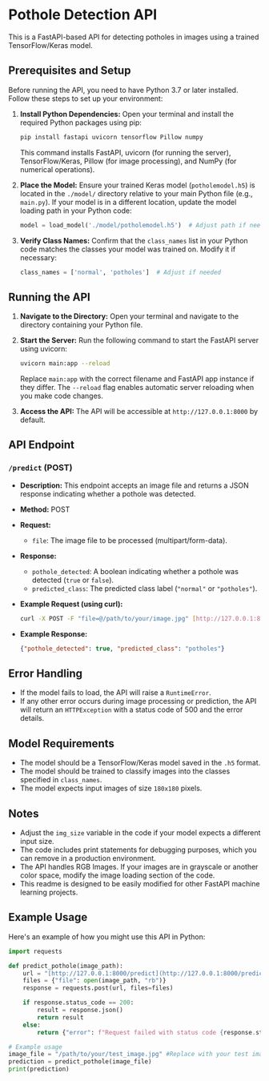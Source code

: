 # Pothole Detection API

This is a FastAPI-based API for detecting potholes in images using a trained TensorFlow/Keras model.


## Prerequisites and Setup

Before running the API, you need to have Python 3.7 or later installed. Follow these steps to set up your environment:

1.  **Install Python Dependencies:** Open your terminal and install the required Python packages using pip:

    ```bash
    pip install fastapi uvicorn tensorflow Pillow numpy
    ```

    This command installs FastAPI, uvicorn (for running the server), TensorFlow/Keras, Pillow (for image processing), and NumPy (for numerical operations).

2.  **Place the Model:** Ensure your trained Keras model (`potholemodel.h5`) is located in the `./model/` directory relative to your main Python file (e.g., `main.py`). If your model is in a different location, update the model loading path in your Python code:

    ```python
    model = load_model('./model/potholemodel.h5')  # Adjust path if needed
    ```

3.  **Verify Class Names:** Confirm that the `class_names` list in your Python code matches the classes your model was trained on. Modify it if necessary:

    ```python
    class_names = ['normal', 'potholes']  # Adjust if needed
    ```

## Running the API

1.  **Navigate to the Directory:** Open your terminal and navigate to the directory containing your Python file.

2.  **Start the Server:** Run the following command to start the FastAPI server using uvicorn:

    ```bash
    uvicorn main:app --reload
    ```

    Replace `main:app` with the correct filename and FastAPI app instance if they differ. The `--reload` flag enables automatic server reloading when you make code changes.

3.  **Access the API:** The API will be accessible at `http://127.0.0.1:8000` by default.

## API Endpoint

### `/predict` (POST)

-   **Description:** This endpoint accepts an image file and returns a JSON response indicating whether a pothole was detected.
-   **Method:** POST
-   **Request:**
    -   `file`: The image file to be processed (multipart/form-data).
-   **Response:**
    -   `pothole_detected`: A boolean indicating whether a pothole was detected (`true` or `false`).
    -   `predicted_class`: The predicted class label (`"normal"` or `"potholes"`).
-   **Example Request (using curl):**

    ```bash
    curl -X POST -F "file=@/path/to/your/image.jpg" [http://127.0.0.1:8000/predict](http://127.0.0.1:8000/predict)
    ```

-   **Example Response:**

    ```json
    {"pothole_detected": true, "predicted_class": "potholes"}
    ```

## Error Handling

-   If the model fails to load, the API will raise a `RuntimeError`.
-   If any other error occurs during image processing or prediction, the API will return an `HTTPException` with a status code of 500 and the error details.

## Model Requirements

-   The model should be a TensorFlow/Keras model saved in the `.h5` format.
-   The model should be trained to classify images into the classes specified in `class_names`.
-   The model expects input images of size `180x180` pixels.

## Notes

-   Adjust the `img_size` variable in the code if your model expects a different input size.
-   The code includes print statements for debugging purposes, which you can remove in a production environment.
-   The API handles RGB Images. If your images are in grayscale or another color space, modify the image loading section of the code.
-   This readme is designed to be easily modified for other FastAPI machine learning projects.

## Example Usage

Here's an example of how you might use this API in Python:

```python
import requests

def predict_pothole(image_path):
    url = "[http://127.0.0.1:8000/predict](http://127.0.0.1:8000/predict)"
    files = {"file": open(image_path, "rb")}
    response = requests.post(url, files=files)

    if response.status_code == 200:
        result = response.json()
        return result
    else:
        return {"error": f"Request failed with status code {response.status_code}"}

# Example usage
image_file = "/path/to/your/test_image.jpg" #Replace with your test image path.
prediction = predict_pothole(image_file)
print(prediction)
